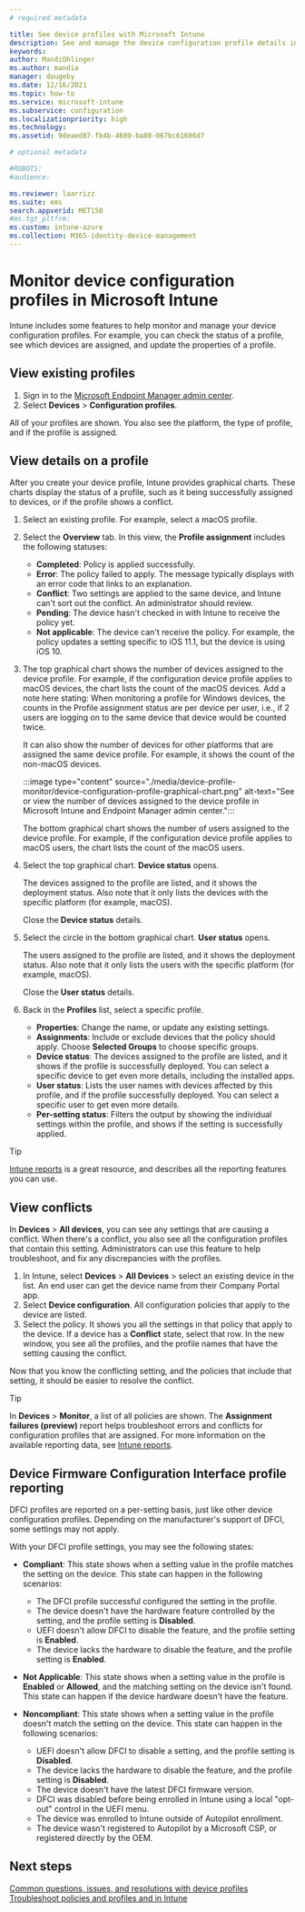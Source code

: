 ```yaml
---
# required metadata

title: See device profiles with Microsoft Intune
description: See and manage the device configuration profile details in Microsoft Intune. Look at a graphical chart of the number of devices assigned to a profile, and see which devices have profiles assigned or deployed. Can also troubleshoot profiles that have conflict settings. 
keywords:
author: MandiOhlinger
ms.author: mandia
manager: dougeby
ms.date: 12/16/2021
ms.topic: how-to
ms.service: microsoft-intune
ms.subservice: configuration
ms.localizationpriority: high
ms.technology:
ms.assetid: 9deaed87-fb4b-4689-ba88-067bc61686d7

# optional metadata

#ROBOTS:
#audience:

ms.reviewer: laarrizz
ms.suite: ems
search.appverid: MET150
#ms.tgt_pltfrm:
ms.custom: intune-azure
ms.collection: M365-identity-device-management
---
```


# Monitor device configuration profiles in Microsoft Intune

Intune includes some features to help monitor and manage your device configuration profiles. For example, you can check the status of a profile, see which devices are assigned, and update the properties of a profile.

## View existing profiles

1. Sign in to the [Microsoft Endpoint Manager admin center](https://go.microsoft.com/fwlink/?linkid=2109431).
2. Select **Devices** > **Configuration profiles**.

All of your profiles are shown. You also see the platform, the type of profile, and if the profile is assigned.

## View details on a profile

After you create your device profile, Intune provides graphical charts. These charts display the status of a profile, such as it being successfully assigned to devices, or if the profile shows a conflict.

1. Select an existing profile. For example, select a macOS profile.
2. Select the **Overview** tab. In this view, the **Profile assignment** includes the following statuses:

    - **Completed**: Policy is applied successfully.
    - **Error**: The policy failed to apply. The message typically displays with an error code that links to an explanation.
    - **Conflict**: Two settings are applied to the same device, and Intune can't sort out the conflict. An administrator should review.
    - **Pending**: The device hasn't checked in with Intune to receive the policy yet.
    - **Not applicable**: The device can't receive the policy. For example, the policy updates a setting specific to iOS 11.1, but the device is using iOS 10.

3. The top graphical chart shows the number of devices assigned to the device profile. For example, if the configuration device profile applies to macOS devices, the chart lists the count of the macOS devices.
Add a note here stating: When monitoring a profile for Windows devices, the counts in the Profile assignment status are per device per user, i.e., if 2 users are logging on to the same device that device would be counted twice.

    It can also show the number of devices for other platforms that are assigned the same device profile. For example, it shows the count of the non-macOS devices.

    :::image type="content" source="./media/device-profile-monitor/device-configuration-profile-graphical-chart.png" alt-text="See or view the number of devices assigned to the device profile in Microsoft Intune and Endpoint Manager admin center.":::

    The bottom graphical chart shows the number of users assigned to the device profile. For example, if the configuration device profile applies to macOS users, the chart lists the count of the macOS users.

4. Select the top graphical chart. **Device status** opens.

    The devices assigned to the profile are listed, and it shows the deployment status. Also note that it only lists the devices with the specific platform (for example, macOS).

    Close the **Device status** details.

5. Select the circle in the bottom graphical chart. **User status** opens.

    The users assigned to the profile are listed, and it shows the deployment status. Also note that it only lists the users with the specific platform (for example, macOS).

    Close the **User status** details.

6. Back in the **Profiles** list, select a specific profile.

    - **Properties**: Change the name, or update any existing settings.
    - **Assignments**: Include or exclude devices that the policy should apply. Choose **Selected Groups** to choose specific groups.
    - **Device status**: The devices assigned to the profile are listed, and it shows if the profile is successfully deployed. You can select a specific device to get even more details, including the installed apps.
    - **User status**: Lists the user names with devices affected by this profile, and if the profile successfully deployed. You can select a specific user to get even more details.
    - **Per-setting status**: Filters the output by showing the individual settings within the profile, and shows if the setting is successfully applied.

> [!TIP]
> [Intune reports](../fundamentals/reports.md) is a great resource, and describes all the reporting features you can use.

## View conflicts

In **Devices** > **All devices**, you can see any settings that are causing a conflict. When there's a conflict, you also see all the configuration profiles that contain this setting. Administrators can use this feature to help troubleshoot, and fix any discrepancies with the profiles.

1. In Intune, select **Devices** > **All Devices** > select an existing device in the list. An end user can get the device name from their Company Portal app.
2. Select **Device configuration**. All configuration policies that apply to the device are listed.
3. Select the policy. It shows you all the settings in that policy that apply to the device. If a device has a **Conflict** state, select that row. In the new window, you see all the profiles, and the profile names that have the setting causing the conflict.

Now that you know the conflicting setting, and the policies that include that setting, it should be easier to resolve the conflict.

> [!TIP]
> In **Devices** > **Monitor**, a list of all policies are shown. The **Assignment failures (preview)** report helps troubleshoot errors and conflicts for configuration profiles that are assigned. For more information on the available reporting data, see [Intune reports](../fundamentals/reports.md).

## Device Firmware Configuration Interface profile reporting

DFCI profiles are reported on a per-setting basis, just like other device configuration profiles. Depending on the manufacturer's support of DFCI, some settings may not apply.

With your DFCI profile settings, you may see the following states:

- **Compliant**: This state shows when a setting value in the profile matches the setting on the device. This state can happen in the following scenarios:

  - The DFCI profile successful configured the setting in the profile.
  - The device doesn't have the hardware feature controlled by the setting, and the profile setting is **Disabled**.
  - UEFI doesn't allow DFCI to disable the feature, and the profile setting is **Enabled**.
  - The device lacks the hardware to disable the feature, and the profile setting is **Enabled**.

- **Not Applicable**: This state shows when a setting value in the profile is **Enabled** or **Allowed**, and the matching setting on the device isn't found. This state can happen if the device hardware doesn't have the feature.

- **Noncompliant**: This state shows when a setting value in the profile doesn't match the setting on the device. This state can happen in the following scenarios:

  - UEFI doesn't allow DFCI to disable a setting, and the profile setting is **Disabled**.
  - The device lacks the hardware to disable the feature, and the profile setting is **Disabled**.
  - The device doesn't have the latest DFCI firmware version.
  - DFCI was disabled before being enrolled in Intune using a local "opt-out" control in the UEFI menu.
  - The device was enrolled to Intune outside of Autopilot enrollment.
  - The device wasn't registered to Autopilot by a Microsoft CSP, or registered directly by the OEM.

## Next steps

[Common questions, issues, and resolutions with device profiles](device-profile-troubleshoot.md)  
[Troubleshoot policies and profiles and in Intune](/troubleshoot/mem/intune/troubleshoot-policies-in-microsoft-intune)
